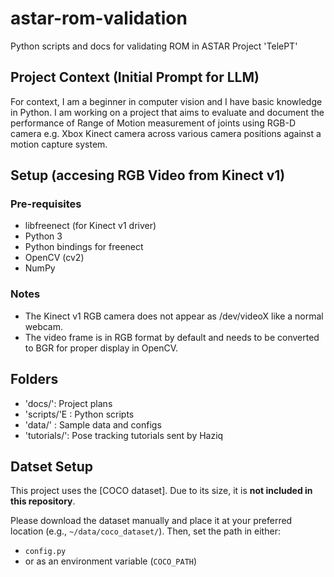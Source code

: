 # astar-rom-validation
Python scripts and docs for validating ROM in ASTAR Project 'TelePT'

## Project Context (Initial Prompt for LLM)
For context, I am a beginner in computer vision and I have basic knowledge in Python. I am working on a project that aims to evaluate and document the performance of Range of Motion measurement of joints using RGB-D camera e.g. Xbox Kinect camera across various camera positions against a motion capture system. 



## Setup (accesing RGB Video from Kinect v1)
### Pre-requisites
- libfreenect (for Kinect v1 driver)
- Python 3
- Python bindings for freenect
- OpenCV (cv2)
- NumPy
### Notes
- The Kinect v1 RGB camera does not appear as /dev/videoX like a normal webcam.
- The video frame is in RGB format by default and needs to be converted to BGR for proper display in OpenCV.


## Folders
- 'docs/': Project plans
- 'scripts/'E : Python scripts
- 'data/' : Sample data and configs
- 'tutorials/': Pose tracking tutorials sent by Haziq

## Datset Setup
This project uses the [COCO dataset]. Due to its size, it is **not included in this repository**.

Please download the dataset manually and place it at your preferred location (e.g., `~/data/coco_dataset/`). Then, set the path in either:
- `config.py`
- or as an environment variable (`COCO_PATH`)